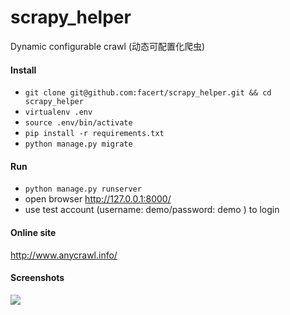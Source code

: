 # scrapy_helper
Dynamic configurable crawl  (动态可配置化爬虫)


####  Install
* `git clone git@github.com:facert/scrapy_helper.git && cd scrapy_helper`
* `virtualenv .env`
* `source .env/bin/activate`
* `pip install -r requirements.txt`
* `python manage.py migrate`

#### Run
* `python manage.py runserver`
*  open browser http://127.0.0.1:8000/
*  use test account (username: demo/password: demo )  to login

#### Online site
http://www.anycrawl.info/

#### Screenshots

![](https://pic3.zhimg.com/v2-cca37ee0844cce1c4a72a4f55f2c54e7_b.jpg)

